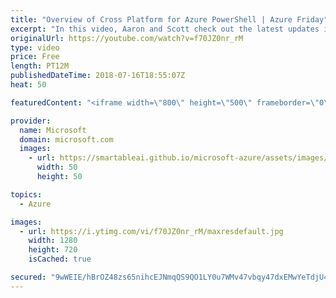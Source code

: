 ```yaml
---
title: "Overview of Cross Platform for Azure PowerShell | Azure Friday"
excerpt: "In this video, Aaron and Scott check out the latest updates in Azure PowerShell, from simplified scenarios to `-AsJob` backgrounding support. This new functionality is now available on Mac, Linux, and Windows with PowerShell Core 6.  For more information:  • Azure PowerShell docs https://aka.ms/azfr/442/01"
originalUrl: https://youtube.com/watch?v=f70JZ0nr_rM
type: video
price: Free
length: PT12M
publishedDateTime: 2018-07-16T18:55:07Z
heat: 50

featuredContent: "<iframe width=\"800\" height=\"500\" frameborder=\"0\" src=\"https://www.youtube.com/embed/f70JZ0nr_rM\" allow=\"accelerometer; autoplay; encrypted-media; gyroscope; picture-in-picture\" allowfullscreen></iframe>"

provider:
  name: Microsoft
  domain: microsoft.com
  images:
    - url: https://smartableai.github.io/microsoft-azure/assets/images/organizations/microsoft.com-50x50.jpg
      width: 50
      height: 50

topics:
  - Azure

images:
  - url: https://i.ytimg.com/vi/f70JZ0nr_rM/maxresdefault.jpg
    width: 1280
    height: 720
    isCached: true

secured: "9wWEIE/hBrOZ48zs65nihcEJNmqQS9QO1LY0u7WMv47vbqy47dxEMwYeTdjU4doVCNT/96egfNN/fL852L0+PTbc/CLOOX5dXJexHTK8aeELeeGHpo8yygwx6q6481fa3XK9+/S/ti63CAdX5qQxag6inDEArV6Ofru9iz/HEBppKVD+V1bQ/AWACDadzzLXvMWZdxouAWCeko+Ce9ZLVJTh3E1HTAj8o1XBliIj4AZ3gWTGwrIG94O/L/b8jmBs8pJ3JFCgiLjJft/Pfq3Nk2KjyuFuqjLcj1Y3V7z8hIoP1EpfY6awH5CVHlblA33FF7GhE2qRbA7aEnkVpuVeJBwTodA3UAmtbk4YZruKwRg2gevbRhF1vYw6jdjRLQpFM3QURwxDYwCGKEphGKvg1GDds/9AeI3cQBWXg3xYpPM=;ppzLfq13VIzc06NTmOOJTw=="
---
```


